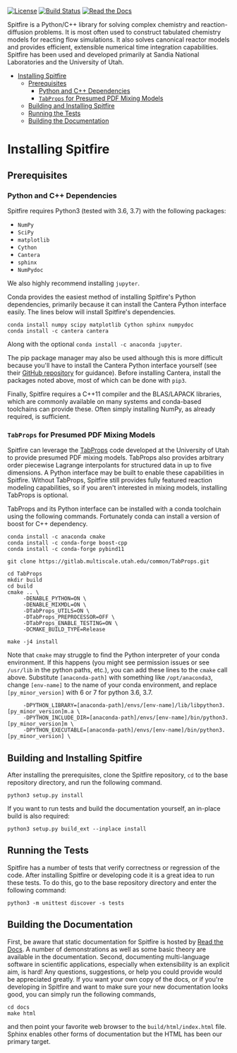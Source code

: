 

[![License](https://img.shields.io/badge/License-BSD%203--Clause-blue.svg)](https://opensource.org/licenses/BSD-3-Clause)
[![Build Status](https://travis-ci.org/sandialabs/Spitfire.svg?branch=master)](https://travis-ci.org/sandialabs/Spitfire)
[![Read the Docs](https://readthedocs.org/projects/yt2mp3/badge/?version=latest)](https://spitfire.readthedocs.io/en/latest/?badge=latest)

Spitfire is a Python/C++ library for solving complex chemistry and reaction-diffusion problems. It is most often used to construct tabulated chemistry models for reacting flow simulations. It also solves canonical reactor models and provides efficient, extensible numerical time integration capabilities. Spitfire has been used and developed primarily at Sandia National Laboratories and the University of Utah.

- [Installing Spitfire](#installing-spitfire)
  * [Prerequisites](#prerequisites)
    + [Python and C++ Dependencies](#python-and-c-dependencies)
    + [`TabProps` for Presumed PDF Mixing Models](#tabprops-for-presumed-pdf-mixing-models)
  * [Building and Installing Spitfire](#building-and-installing-spitfire)
  * [Running the Tests](#running-the-tests)
  * [Building the Documentation](#building-the-documentation)

# Installing Spitfire

## Prerequisites

### Python and C++ Dependencies
Spitfire requires Python3 (tested with 3.6, 3.7) with the following packages:
- `NumPy`
- `SciPy`
- `matplotlib`
- `Cython`
- `Cantera`
- `sphinx`
- `NumPydoc`

We also highly recommend installing `jupyter`.

Conda provides the easiest method of installing Spitfire's Python dependencies, primarily because it can install the Cantera Python interface easily.
The lines below will install Spitfire's dependencies.
```
conda install numpy scipy matplotlib Cython sphinx numpydoc
conda install -c cantera cantera
```
Along with the optional `conda install -c anaconda jupyter`.

The pip package manager may also be used although this is more difficult because you'll have to install the Cantera Python interface yourself (see their [GitHub repository](https://github.com/Cantera/cantera) for guidance).
Before installing Cantera, install the packages noted above, most of which can be done with `pip3`.

Finally, Spitfire requires a C++11 compiler and the BLAS/LAPACK libraries, which are commonly available on many systems
and conda-based toolchains can provide these. Often simply installing NumPy, as already required, is sufficient.


### `TabProps` for Presumed PDF Mixing Models
Spitfire can leverage the [TabProps](https://gitlab.multiscale.utah.edu/common/TabProps/) code developed at the University of Utah
to provide presumed PDF mixing models. TabProps also provides arbitrary order piecewise Lagrange interpolants for structured data
in up to five dimensions. A Python interface may be built to enable these capabilities in Spitfire.
Without TabProps, Spitfire still provides fully featured reaction modeling capabilities,
so if you aren't interested in mixing models, installing TabProps is optional.

TabProps and its Python interface can be installed with a conda toolchain using the following commands.
Fortunately conda can install a version of boost for C++ dependency.
```
conda install -c anaconda cmake
conda install -c conda-forge boost-cpp
conda install -c conda-forge pybind11

git clone https://gitlab.multiscale.utah.edu/common/TabProps.git

cd TabProps
mkdir build
cd build
cmake .. \
     -DENABLE_PYTHON=ON \
     -DENABLE_MIXMDL=ON \
     -DTabProps_UTILS=ON \
     -DTabProps_PREPROCESSOR=OFF \
     -DTabProps_ENABLE_TESTING=ON \
     -DCMAKE_BUILD_TYPE=Release

make -j4 install
```
Note that `cmake` may struggle to find the Python interpreter of your conda environment.
If this happens (you might see permission issues or see `/usr/lib` in the python paths, etc.),
you can add these lines to the `cmake` call above.
Substitute `[anaconda-path]` with something like `/opt/anaconda3`, change `[env-name]` to
the name of your conda environment, and replace `[py_minor_version]` with 6 or 7 for python 3.6, 3.7.
```
     -DPYTHON_LIBRARY=[anaconda-path]/envs/[env-name]/lib/libpython3.[py_minor_version]m.a \
     -DPYTHON_INCLUDE_DIR=[anaconda-path]/envs/[env-name]/bin/python3.[py_minor_version]m \
     -DPYTHON_EXECUTABLE=[anaconda-path]/envs/[env-name]/bin/python3.[py_minor_version] \
```

## Building and Installing Spitfire
After installing the prerequisites, clone the Spitfire repository, `cd` to the base repository directory,
and run the following command.
```
python3 setup.py install
```
If you want to run tests and build the documentation yourself, an in-place build is also required:
```
python3 setup.py build_ext --inplace install
```

## Running the Tests
Spitfire has a number of tests that verify correctness or regression of the code.
After installing Spitfire or developing code it is a great idea to run these tests.
To do this, go to the base repository directory and enter the following command:
```
python3 -m unittest discover -s tests
```

## Building the Documentation
First, be aware that static documentation for Spitfire is hosted by [Read the Docs](https://spitfire.readthedocs.io/en/latest/).
A number of demonstrations as well as some basic theory are available in the documentation.
Second, documenting multi-language software in scientific applications, especially when extensibility is an explicit aim, is hard!
Any questions, suggestions, or help you could provide would be appreciated greatly.
If you want your own copy of the docs, or if you're developing in Spitfire and want to make sure your new documentation looks good, you can simply run the following commands,
```
cd docs
make html
```
and then point your favorite web browser to the `build/html/index.html` file.
Sphinx enables other forms of documentation but the HTML has been our primary target.
